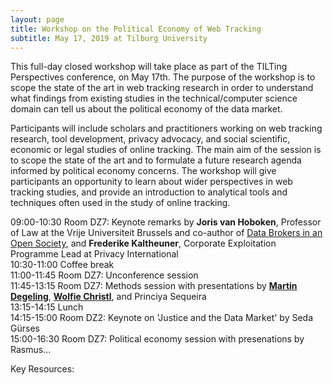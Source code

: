 ```yaml
---
layout: page
title: Workshop on the Political Economy of Web Tracking
subtitle: May 17, 2019 at Tilburg University
---
```


This full-day closed workshop will take place as part of the TILTing Perspectives conference, on May 17th. The purpose of the workshop is to scope the state of the art in web tracking research in order to understand what findings from existing studies in the technical/computer science domain can tell us about the political economy of the data market.

Participants will include scholars and practitioners working on web tracking research, tool development, privacy advocacy, and social scientific, economic or legal studies of online tracking. The main aim of the session is to scope the state of the art and to formulate a future research agenda informed by political economy concerns. The workshop will give participants an opportunity to learn about wider perspectives in web tracking studies, and provide an introduction to analytical tools and techniques often used in the study of online tracking.

09:00-10:30 Room DZ7: Keynote remarks by **Joris van Hoboken**, Professor of Law at the Vrije Universiteit Brussels and co-author of [Data Brokers in an Open Society](https://www.opensocietyfoundations.org/reports/data-brokers-open-society), and **Frederike Kaltheuner**, 
Corporate Exploitation Programme Lead at Privacy International    
10:30-11:00 Coffee break  
11:00-11:45 Room DZ7: Unconference session  
11:45-13:15 Room DZ7: Methods session with presentations by [**Martin Degeling**](https://martin.degeling.com/), [**Wolfie Christl**](https://wolfie.crackedlabs.org), and Princiya Sequeira   
13:15-14:15 Lunch  
14:15-15:00 Room DZ2: Keynote on 'Justice and the Data Market' by Seda Gürses  
15:00-16:30 Room DZ7: Political economy session with presenations by Rasmus...  

Key Resources:
